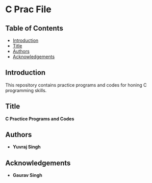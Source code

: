 # C Prac File

## Table of Contents

- [Introduction](#introduction)
- [Title](#title)
- [Authors](#authors)
- [Acknowledgements](#acknowledgements)

## Introduction

This repository contains practice programs and codes for honing C programming skills.

## Title

**C Practice Programs and Codes**

## Authors

- **Yuvraj Singh**

## Acknowledgements

- **Gaurav Singh**

